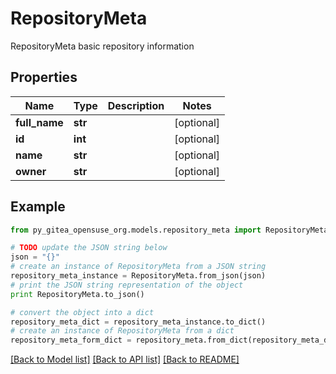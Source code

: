 # RepositoryMeta

RepositoryMeta basic repository information

## Properties

Name | Type | Description | Notes
------------ | ------------- | ------------- | -------------
**full_name** | **str** |  | [optional] 
**id** | **int** |  | [optional] 
**name** | **str** |  | [optional] 
**owner** | **str** |  | [optional] 

## Example

```python
from py_gitea_opensuse_org.models.repository_meta import RepositoryMeta

# TODO update the JSON string below
json = "{}"
# create an instance of RepositoryMeta from a JSON string
repository_meta_instance = RepositoryMeta.from_json(json)
# print the JSON string representation of the object
print RepositoryMeta.to_json()

# convert the object into a dict
repository_meta_dict = repository_meta_instance.to_dict()
# create an instance of RepositoryMeta from a dict
repository_meta_form_dict = repository_meta.from_dict(repository_meta_dict)
```
[[Back to Model list]](../README.md#documentation-for-models) [[Back to API list]](../README.md#documentation-for-api-endpoints) [[Back to README]](../README.md)


